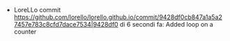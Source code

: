 * LoreLLo commit <https://github.com/lorello/lorello.github.io/commit/9428df0cb847a1a5a27457e783c8cfd7dace7534|9428df0> di 6 secondi fa: Added loop on a counter
